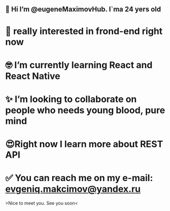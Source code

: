 ## 👋 Hi I’m @eugeneMaximovHub. I`ma 24 yers old

# 👀 really interested in frond-end right now

# 🤓 I’m currently learning React and React Native

# ✨ I’m looking to collaborate on people who needs young blood, pure mind

# 😍Right now I learn more about REST API

# ✅ You can reach me on my e-mail: evgeniq.makcimov@yandex.ru<br>
  &gt;Nice to meet you. See you soon&lt;
  
<!---
eugeneMaximovHub/eugeneMaximovHub is a ✨ special ✨ repository because its `README.md` (this file) appears on your GitHub profile.
You can click the Preview link to take a look at your changes.
--->
